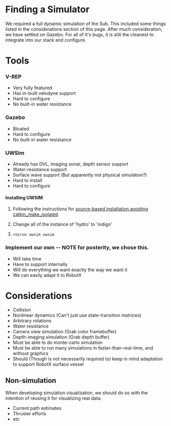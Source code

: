 Finding a Simulator
===================

We required a full dynamic simulation of the Sub. This included some things listed in the considerations section of this page. After much consideration, we have settled on Gazebo. For all of it's bugs, it is still the cleanest to integrate into our stack and configure.

# Tools

### V-REP
- Very fully featured
- Has in-built velodyne support
- Hard to configure
- No built-in water resistance

### Gazebo
- Bloated
- Hard to configure
- No built-in water resistance

### UWSim
- Already has DVL, imaging sonar, depth sensor support
- Water-resistance support
- Surface wave support (But apparently not physical simulation?)
- Hard to install
- Hard to configure

#### Installing UWSIM
1. Following the instructions for [source-based installation avoiding catkin_make_isolated](http://www.irs.uji.es/uwsim/wiki/index.php?title=Installing_UWSim#Source-based_installation_in_Groovy_and_later_distributions_avoiding_catkin_make_isolated)

2. Change all of the instance of 'hydro' to 'indigo'

3. `rosrun uwsim uwsim`

### Implement our own  -- NOTE for posterity, we chose this.
- Will take time
- Have to support internally
- Will do everything we want exactly the way we want it
- We can easily adapt it to RobotX

# Considerations

- Collision
- Nonlinear dynamics (Can't just use state-transition matrices)
- Arbitrary rotations
- Water resistance
- Camera view simulation (Grab color framebuffer)
- Depth-imaging simulation (Grab depth buffer)
- Must be able to do monte-carlo simulation
- Must be able to run many simulations in faster-than-real-time, and without graphics
- Should (Though is not necessarily required to) keep in mind adaptation to support RobotX surface vessel

## Non-simulation
When developing simulation visualization, we should do so with the intention of reusing it for visualizing real data.

- Current path estimates
- Thruster efforts
- etc